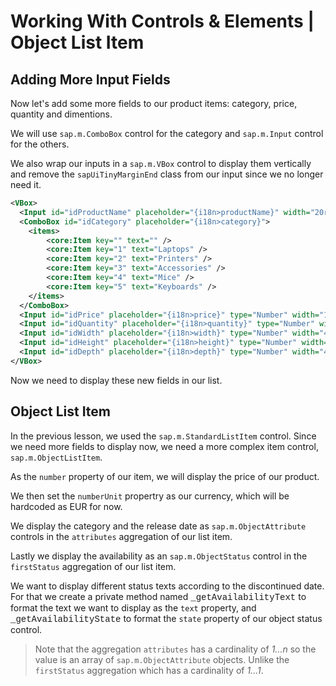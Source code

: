 # Working With Controls & Elements | Object List Item

## Adding More Input Fields

Now let's add some more fields to our product items: category, price, quantity and dimentions.

We will use `sap.m.ComboBox` control for the category and `sap.m.Input` control for the others.

We also wrap our inputs in a `sap.m.VBox` control to display them vertically and remove the `sapUiTinyMarginEnd` class from our input since we no longer need it.

```xml
<VBox>
  <Input id="idProductName" placeholder="{i18n>productName}" width="20rem" maxLength="40" />
  <ComboBox id="idCategory" placeholder="{i18n>category}">
    <items>
        <core:Item key="" text="" />
        <core:Item key="1" text="Laptops" />
        <core:Item key="2" text="Printers" />
        <core:Item key="3" text="Accessories" />
        <core:Item key="4" text="Mice" />
        <core:Item key="5" text="Keyboards" />
    </items>
  </ComboBox>
  <Input id="idPrice" placeholder="{i18n>price}" type="Number" width="10rem" />
  <Input id="idQuantity" placeholder="{i18n>quantity}" type="Number" width="10rem" />
  <Input id="idWidth" placeholder="{i18n>width}" type="Number" width="4rem" />
  <Input id="idHeight" placeholder="{i18n>height}" type="Number" width="4rem" />
  <Input id="idDepth" placeholder="{i18n>depth}" type="Number" width="4rem" />
</VBox>
```

Now we need to display these new fields in our list.

## Object List Item

In the previous lesson, we used the `sap.m.StandardListItem` control. Since we need more fields to display now, we need a more complex item control, `sap.m.ObjectListItem`.

As the `number` property of our item, we will display the price of our product.

We then set the `numberUnit` propertry as our currency, which will be hardcoded as EUR for now.

We display the category and the release date as `sap.m.ObjectAttribute` controls in the `attributes` aggregation of our list item.

Lastly we display the availability as an `sap.m.ObjectStatus` control in the `firstStatus` aggregation of our list item.

We want to display different status texts according to the discontinued date. For that we create a private method named <span style="font-family:Courier New, Courier, monospace;">_getAvailabilityText</span> to format the text we want to display as the `text` property, and <span style="font-family:Courier New, Courier, monospace;">_getAvailabilityState</span> to format the `state` property of our object status control.

 > Note that the aggregation `attributes` has a cardinality of *1...n* so the value is an array of `sap.m.ObjectAttribute` objects. Unlike the `firstStatus` aggregation which has a cardinality of *1...1*.

